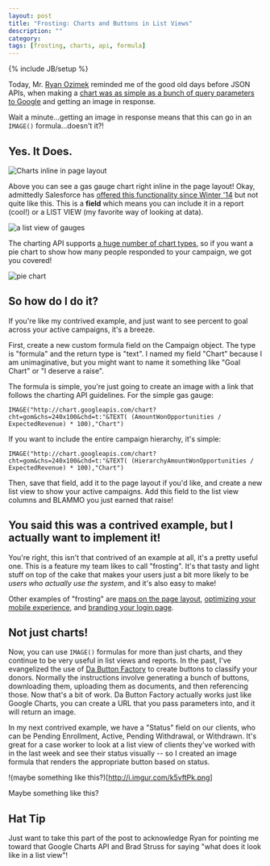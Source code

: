 ```yaml
---
layout: post
title: "Frosting: Charts and Buttons in List Views"
description: ""
category: 
tags: [frosting, charts, api, formula]
---
```

{% include JB/setup %}

Today, Mr. [Ryan Ozimek](https://twitter.com/cozimek) reminded me of the good old days before JSON APIs, when making a [chart was as simple as a bunch of query parameters to Google](https://developers.google.com/chart/image/docs/making_charts) and getting an image in response.

Wait a minute...getting an image in response means that this can go in an `IMAGE()` formula...doesn't it?! 

## Yes. It Does.
![Charts inline in page layout](http://i.imgur.com/kQcBKWG.png)

Above you can see a gas gauge chart right inline in the page layout! Okay, admittedly Salesforce has [offered this functionality since Winter '14](http://docs.releasenotes.salesforce.com/en-us/winter14/release-notes/reports_embed_pagelayout.htm) but not quite like this. This is a **field** which means you can include it in a report (cool!) or a LIST VIEW (my favorite way of looking at data).

![a list view of gauges](http://i.imgur.com/sjEEazs.png)

The charting API supports [a huge number of chart types](https://developers.google.com/chart/image/docs/gallery/chart_gall), so if you want a pie chart to show how many people responded to your campaign, we got you covered!

![pie chart](http://i.imgur.com/zXdsG05.png)

## So how do I do it?

If you're like my contrived example, and just want to see percent to goal across your active campaigns, it's a breeze.

First, create a new custom formula field on the Campaign object. The type is "formula" and the return type is "text". I named my field "Chart" because I am unimaginative, but you might want to name it something like "Goal Chart" or "I deserve a raise". 

The formula is simple, you're just going to create an image with a link that follows the charting API guidelines. For the simple gas gauge:

    IMAGE("http://chart.googleapis.com/chart?cht=gom&chs=240x100&chd=t:"&TEXT( (AmountWonOpportunities / ExpectedRevenue) * 100),"Chart")


If you want to include the entire campaign hierarchy, it's simple:


    IMAGE("http://chart.googleapis.com/chart?cht=gom&chs=240x100&chd=t:"&TEXT( (HierarchyAmountWonOpportunities / ExpectedRevenue) * 100),"Chart")

Then, save that field, add it to the page layout if you'd like, and create a new list view to show your active campaigns. Add this field to the list view columns and BLAMMO you just earned that raise!

## You said this was a contrived example, but I actually want to implement it!

You're right, this isn't that contrived of an example at all, it's a pretty useful one. This is a feature my team likes to call "frosting". It's that tasty and light stuff on top of the cake that makes your users just a bit more likely to be *users who actually use the system*, and it's also easy to make!

Other examples of "frosting" are [maps on the page layout](http://cdcarter.github.io/visualforce/2015/10/16/vf-mapping), [optimizing your mobile experience](http://cdcarter.github.io/admin/2015/08/30/getting-started-with-sf1/), and [branding your login page](https://help.salesforce.com/HTViewHelpDoc?id=domain_name_login_branding.htm&language=en_US).

## Not just charts!

Now, you can use `IMAGE()` formulas for more than just charts, and they continue to be very useful in list views and reports. In the past, I've evangelized the use of [Da Button Factory](http://dabuttonfactory.com/) to create buttons to classify your donors. Normally the instructions involve generating a bunch of buttons, downloading them, uploading them as documents, and then referencing those. Now that's a bit of work. Da Button Factory actually works just like Google Charts, you can create a URL that you pass parameters into, and it will return an image. 

In my next contrived example, we have a "Status" field on our clients, who can be Pending Enrollment, Active, Pending Withdrawal, or Withdrawn. It's great for a case worker to look at a list view of clients they've worked with in the last week and see their status visually -- so I created an image formula that renders the appropriate button based on status.

!(maybe something like this?)[http://i.imgur.com/k5vftPk.png]

Maybe something like this?



## Hat Tip
Just want to take this part of the post to acknowledge Ryan for pointing me toward that Google Charts API and Brad Struss for saying "what does it look like in a list view"!
